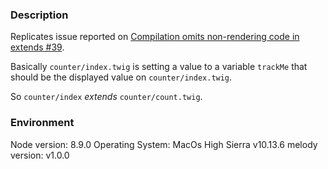 
### Description

Replicates issue reported on [Compilation omits non-rendering code in extends #39](https://github.com/trivago/melody/issues/39).

Basically `counter/index.twig` is setting a value to a variable `trackMe` that should be the displayed value on `counter/index.twig`.

So `counter/index` *extends* `counter/count.twig`.

### Environment

Node version:
8.9.0
Operating System:
MacOs High Sierra v10.13.6
melody version:
v1.0.0